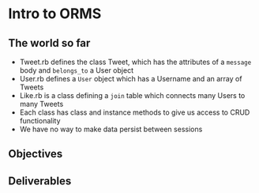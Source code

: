 # Intro to ORMS


## The world so far

  * Tweet.rb defines the class Tweet, which has the attributes of a `message` body and `belongs_to` a User object
  * User.rb defines a `User` object which has a Username and an array of Tweets
  * Like.rb is a class defining a `join` table which connects many Users to many Tweets
  * Each class has class and instance methods to give us access to CRUD functionality
  * We have no way to make data persist between sessions

## Objectives
  
  
## Deliverables

